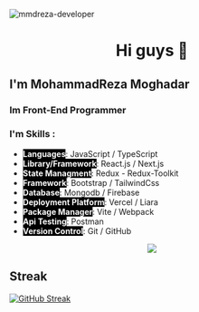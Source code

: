 <p align="left"> <img src="https://komarev.com/ghpvc/?username=mmdreza-developer&label=Profile%20views&color=0e75b6&style=flat" alt="mmdreza-developer" /></p>
<h1 style="text-align:center;">Hi guys 👋</h1>
  <h2>I'm MohammadReza Moghadar</h2>
  <h3>Im Front-End Programmer</h3>
</h1>
<h3>I'm Skills : </h3>
<div>
  <ul>
  <li><span style="font-weight:bold; background:#000; color:#fff;">Languages</span>:
  <span>JavaScript</span> / <span>TypeScript</span>
  </li>
  <li><span style="font-weight:bold; background:#000; color:#fff;">Library/Framework</span>:
  <span>React.js</span> / <span>Next.js</span>
  </li>
  <li><span style="font-weight:bold; background:#000; color:#fff;">State Managment</span>:
  <span>Redux</span> - <span>Redux-Toolkit</span>
  </li>
  <li><span style="font-weight:bold; background:#000; color:#fff;">Framework</span>:
  <span>Bootstrap</span> / <span>TailwindCss</span>
  </li>
  <li><span style="font-weight:bold; background:#000; color:#fff;">Database</span>:
  <span>Mongodb</span> / <span>Firebase</span>
  </li>
  <li><span style="font-weight:bold; background:#000; color:#fff;">Deployment Platform</span>:
  <span>Vercel</span> / <span>Liara</span>
  </li>
  <li><span style="font-weight:bold; background:#000; color:#fff;">Package Manager</span>:
  <span>Vite</span> / <span>Webpack</span>
  </li>
  <li><span style="font-weight:bold; background:#000; color:#fff;">Api Testing</span>:
  <span>Postman</span>
  </li>
  <li><span style="font-weight:bold; background:#000; color:#fff;">Version Control</span>:
  <span>Git</span> / <span>GitHub</span>
  </li>
  </ul>
</div>
<p align="center">
  <a href="https://skillicons.dev">
    <img src="https://skillicons.dev/icons?i=html,css,js,ts,bootstrap,tailwind,git,github,sass,react,redux,nextjs,nodejs,express,firebase,mongodb,vscode" />
  </a>
</p>

<h2>Streak</h2>


[![GitHub Streak](https://streak-stats.demolab.com?user=Mmdreza-developer&theme=dark&hide_border=true)](https://git.io/streak-stats)
